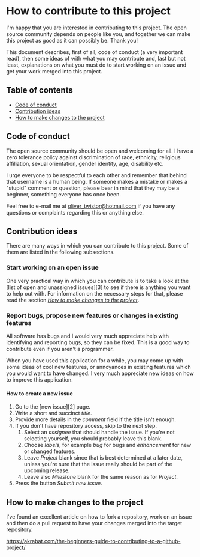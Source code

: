 # How to contribute to this project
I'm happy that you are interested in contributing to this project. The open 
source community depends on people like you, and together we can make this 
project as good as it can possibly be. Thank you!

This document describes, first of all, code of conduct (a very important read), 
then some ideas of with what you may contribute and, last but not least, 
explanations on what you must do to start working on an issue and get your work 
merged into this project.

## Table of contents
* [Code of conduct](#code-of-conduct)
* [Contribution ideas](#contribution-ideas)
* [How to make changes to the project][4]

## Code of conduct
The open source community should be open and welcoming for all. I have a zero 
tolerance policy against discrimination of race, ethnicity, religious 
affiliation, sexual orientation, gender identity, age, disability etc.

I urge everyone to be respectful to each other and remember that behind that 
username is a human being. If someone makes a mistake or makes a "stupid" 
comment or question, please bear in mind that they may be a beginner, something 
everyone has once been.

Feel free to e-mail me at [oliver_twistor@hotmail.com][1] if you have any 
questions or complaints regarding this or anything else.

## Contribution ideas
There are many ways in which you can contribute to this project. Some of them 
are listed in the following subsections.

### Start working on an open issue
One very practical way in which you can contribute is to take a look at the 
[list of open and unassigned issues][3] to see if there is anything you want to 
help out with. For information on the necessary steps for that, please read the 
section *[How to make changes to the project][4]*.

### Report bugs, propose new features or changes in existing features
All software has bugs and I would very much appreciate help with identifying and 
reporting bugs, so they can be fixed. This is a good way to contribute even if 
you aren't a programmer.

When you have used this application for a while, you may come up with some 
ideas of cool new features, or annoyances in existing features which you would 
want to have changed. I very much appreciate new ideas on how to improve this 
application.

#### How to create a new issue

1. Go to the [new issue][2] page.
1. Write a short and succinct *title*.
1. Provide more details in the *comment* field if the title isn't enough.
1. If you don't have repository access, skip to the next step.
    1. Select an *assignee* that should handle the issue. If you're not 
    selecting yourself, you should probably leave this blank.
    1. Choose *labels*, for example *bug* for bugs and *enhancement* for new or 
    changed features.
    1. Leave *Project* blank since that is best determined at a later date, 
    unless you're sure that the issue really should be part of the upcoming 
    release. 
    1. Leave also *Milestone* blank for the same reason as for *Project*.
1. Press the button *Submit new issue*.

## How to make changes to the project
I've found an excellent article on how to fork a repository, work on an issue 
and then do a pull request to have your changes merged into the target 
repository.

https://akrabat.com/the-beginners-guide-to-contributing-to-a-github-project/


[1]: mailto:oliver_twistor@hotmail.com
[4]: #how-to-make-changes-to-the-project
